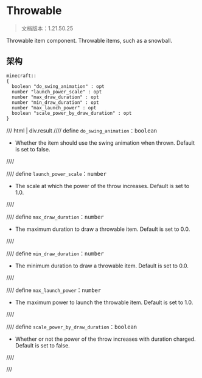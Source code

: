 # Throwable

> 文档版本：1.21.50.25

Throwable item component. Throwable items, such as a snowball.

## 架构

```mcschema
minecraft::
{
  boolean "do_swing_animation" : opt
  number "launch_power_scale" : opt
  number "max_draw_duration" : opt
  number "min_draw_duration" : opt
  number "max_launch_power" : opt
  boolean "scale_power_by_draw_duration" : opt
}

```

/// html | div.result
//// define
`do_swing_animation`：<samp>boolean</samp>

- Whether the item should use the swing animation when thrown. Default is set to false.


////


//// define
`launch_power_scale`：<samp>number</samp>

- The scale at which the power of the throw increases. Default is set to 1.0.


////


//// define
`max_draw_duration`：<samp>number</samp>

- The maximum duration to draw a throwable item. Default is set to 0.0.


////


//// define
`min_draw_duration`：<samp>number</samp>

- The minimum duration to draw a throwable item. Default is set to 0.0.


////


//// define
`max_launch_power`：<samp>number</samp>

- The maximum power to launch the throwable item. Default is set to 1.0.


////


//// define
`scale_power_by_draw_duration`：<samp>boolean</samp>

- Whether or not the power of the throw increases with duration charged. Default is set to false.


////


///

